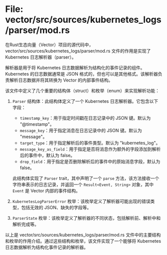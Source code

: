 # File: vector/src/sources/kubernetes_logs/parser/mod.rs

在Rust生态向量（Vector）项目的源代码中，vector/src/sources/kubernetes_logs/parser/mod.rs 文件的作用是实现了 Kubernetes 日志解析器（parser）。

解析器是用于将 Kubernetes 日志数据解析为结构化的事件记录的组件。Kubernetes 的日志数据通常是 JSON 格式的，但也可以是其他格式。该解析器负责解析日志数据并将其转换为 Vector 的内部事件结构。

该文件中定义了几个重要的结构体（struct）和枚举（enum）来实现解析功能：

1. `Parser` 结构体：此结构体定义了一个 Kubernetes 日志解析器。它包含以下字段：
   - `timestamp_key`：用于指定时间戳在日志记录中的 JSON 键。默认为 "@timestamp"。
   - `message_key`：用于指定消息在日志记录中的 JSON 键。默认为 "message"。
   - `target_type`：用于指定解析后的事件类型。默认为 "kubernetes_log"。
   - `message_key_as_field`：用于指定是否将消息作为额外的字段添加到解析后的事件中，默认为 false。
   - `drop_field`：用于指定是否删除解析后的事件中的原始消息字段，默认为 false。
  
   此结构体实现了 `Parser` trait，其中声明了一个 `parse` 方法，该方法接收一个字符串表示的日志记录，并返回一个 `Result<Event, String>` 对象，其中 `Event` 是 Vector 内部的事件结构。

2. `KubernetesLogParserError` 枚举：该枚举定义了解析器可能出现的错误类型，包括无效的 JSON、缺失的字段等。

3. `ParserState` 枚举：该枚举定义了解析器的不同状态，包括解析前、解析中和解析完成等。

以上是 vector/src/sources/kubernetes_logs/parser/mod.rs 文件中的主要结构和枚举的作用介绍。通过这些结构和枚举，该文件实现了一个能够将 Kubernetes 日志数据解析为结构化事件记录的解析器。


